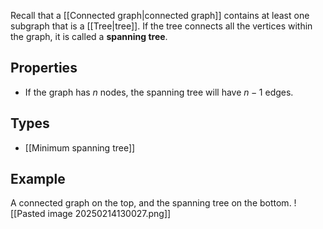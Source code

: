 Recall that a [[Connected graph|connected graph]] contains at least one subgraph that is a [[Tree|tree]]. If the tree connects all the vertices within the graph, it is called a **spanning tree**.
## Properties
- If the graph has $n$ nodes, the spanning tree will have $n-1$ edges.
## Types
- [[Minimum spanning tree]]
## Example
A connected graph on the top, and the spanning tree on the bottom.
![[Pasted image 20250214130027.png]]